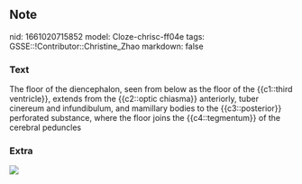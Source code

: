 ## Note
nid: 1661020715852
model: Cloze-chrisc-ff04e
tags: GSSE::!Contributor::Christine_Zhao
markdown: false

### Text
<div>
  <div>
    <div>
      <div>
        The floor of the diencephalon, seen from below as the floor
        of the {{c1::third ventricle}}, extends from the
        {{c2::optic chiasma}} anteriorly, tuber cinereum and
        infundibulum, and mamillary bodies to the {{c3::posterior}}
        perforated substance, where the floor joins the
        {{c4::tegmentum}} of the cerebral peduncles
      </div>
    </div>
  </div>
</div>

### Extra
<img src="Screen%20Shot%202021-09-13%20at%2011.36.59%20am.png">
